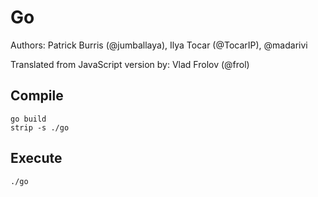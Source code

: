 # Go

Authors: Patrick Burris (@jumballaya), Ilya Tocar (@TocarIP), @madarivi

Translated from JavaScript version by: Vlad Frolov (@frol)

## Compile

```
go build
strip -s ./go
```

## Execute

```
./go
```
